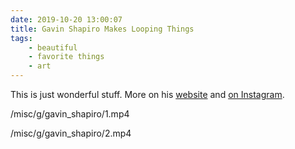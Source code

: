 ```yaml
---
date: 2019-10-20 13:00:07
title: Gavin Shapiro Makes Looping Things
tags:
    - beautiful
    - favorite things
    - art
---
```


This is just wonderful stuff. More on his [website](https://shapiro500.com/) and [on Instagram](https://www.instagram.com/shapiro500/).

/misc/g/gavin_shapiro/1.mp4

/misc/g/gavin_shapiro/2.mp4
